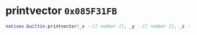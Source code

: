 # printvector `0x085F31FB`

```lua
natives.builtin.printvector(_x --[[ number ]], _y --[[ number ]], _z --[[ number ]])
```